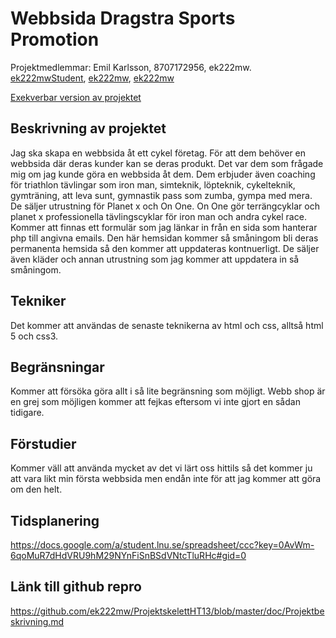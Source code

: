 # Webbsida Dragstra Sports Promotion
Projektmedlemmar: Emil Karlsson, 8707172956, ek222mw.
[ek222mwStudent](https://github.com/ek222mw), [ek222mw](https://github.com/ek222mw), [ek222mw](https://github.com/ek222mw)

[Exekverbar version av projektet](https://c9.io/ek222mw/projektskelettht13/workspace/doc/index.html)

## Beskrivning av projektet
Jag ska skapa en webbsida åt ett cykel företag. För att dem behöver en webbsida där deras kunder kan se deras produkt.
Det var dem som frågade mig om jag kunde göra en webbsida åt dem. Dem erbjuder även coaching för triathlon tävlingar som iron man,
simteknik, löpteknik, cykelteknik, gymträning, att leva sunt, gymnastik pass som zumba, gympa med mera. De säljer utrustning för Planet x och On One.
On One gör terrängcyklar och planet x professionella tävlingscyklar för iron man och andra cykel race. Kommer att finnas ett formulär som jag länkar in från en sida som hanterar php till angivna emails.
Den här hemsidan kommer så småningom bli deras permanenta hemsida så den kommer att uppdateras kontnuerligt. De säljer även kläder och annan utrustning som jag kommer att uppdatera in så småningom.

## Tekniker
Det kommer att användas de senaste teknikerna av html och css, alltså html 5 och css3.

## Begränsningar
Kommer att försöka göra allt i så lite begränsning som möjligt. Webb shop är en grej som möjligen kommer att fejkas eftersom vi inte gjort en sådan tidigare.

## Förstudier
Kommer väll att använda mycket av det vi lärt oss hittils så det kommer ju att vara likt min första webbsida men endån inte för att jag kommer att göra om den helt.

## Tidsplanering
https://docs.google.com/a/student.lnu.se/spreadsheet/ccc?key=0AvWm-6qoMuR7dHdVRU9hM29NYnFiSnBSdVNtcTluRHc#gid=0

## Länk till github repro
https://github.com/ek222mw/ProjektskelettHT13/blob/master/doc/Projektbeskrivning.md




